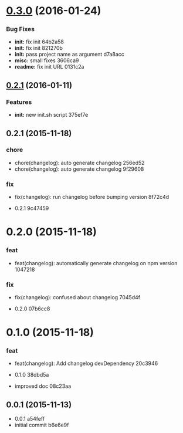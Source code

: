 <a name="0.3.0"></a>
# [0.3.0](//compare/v0.3.0...v0.3.0) (2016-01-24)


### Bug Fixes

* **init:** fix init 64b2a58
* **init:** fix init 821270b
* **init:** pass project name as argument d7a8acc
* **misc:** small fixes 3606ca9
* **readme:** fix init URL 0131c2a



<a name="0.2.1"></a>
## [0.2.1](//compare/v0.2.1...v0.2.1) (2016-01-11)


### Features

* **init:** new init.sh script 375ef7e



<a name="0.2.1"></a>
## 0.2.1 (2015-11-18)


### chore

* chore(changelog): auto generate changelog 256ed52
* chore(changelog): auto generate changelog 9f29608

### fix

* fix(changelog): run changelog before bumping version 8f72c4d

* 0.2.1 9c47459



<a name="0.2.0"></a>
# 0.2.0 (2015-11-18)


### feat

* feat(changelog): automatically generate changelog on npm version 1047218

### fix

* fix(changelog): confused about changelog 7045d4f

* 0.2.0 07b6cc8



<a name="0.1.0"></a>
# 0.1.0 (2015-11-18)


### feat

* feat(changelog): Add changelog devDependency 20c3946

* 0.1.0 38dbd5a
* improved doc 08c23aa



<a name="0.0.1"></a>
## 0.0.1 (2015-11-13)


* 0.0.1 a54feff
* initial commit b6e6e9f



